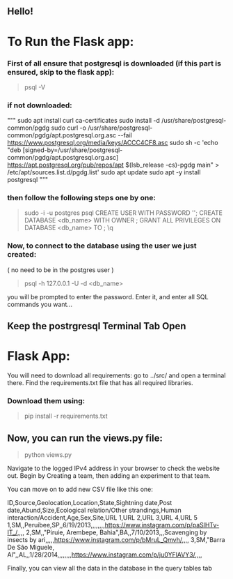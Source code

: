 ## Hello!

# To Run the Flask app:

### First of all ensure that postgresql is downloaded (if this part is ensured, skip to the flask app):
> psql -V

### if not downloaded:

"""
sudo apt install curl ca-certificates
sudo install -d /usr/share/postgresql-common/pgdg
sudo curl -o /usr/share/postgresql-common/pgdg/apt.postgresql.org.asc --fail https://www.postgresql.org/media/keys/ACCC4CF8.asc
sudo sh -c 'echo "deb [signed-by=/usr/share/postgresql-common/pgdg/apt.postgresql.org.asc] https://apt.postgresql.org/pub/repos/apt $(lsb_release -cs)-pgdg main" > /etc/apt/sources.list.d/pgdg.list'
sudo apt update
sudo apt -y install postgresql
"""

### then follow the following steps one by one:

> sudo -i -u postgres
> psql
> CREATE USER <username> WITH PASSWORD '<password>';
> CREATE DATABASE <db_name> WITH OWNER <username>;
> GRANT ALL PRIVILEGES ON DATABASE <db_name> TO <username>;
> \q

### Now, to connect to the database using the user we just created:
( no need to be in the postgres user )

> psql -h 127.0.0.1 -U <username> -d <db_name>

you will be prompted to enter the password. Enter it, and enter all SQL commands you want...

## Keep the postrgresql Terminal Tab Open

# Flask App:
You will need to download all requirements:
go to ../src/ and open a terminal there. 
Find the requirements.txt file that has all required libraries.
### Download them using:

> pip install -r requirements.txt

## Now, you can run the views.py file:

> python views.py

Navigate to the logged IPv4 address in your browser to check the website out. 
Begin by Creating a team, then adding an experiment to that team.

You can move on to add new CSV file like this one:

ID,Source,Geolocation,Location,State,Sightning date,Post date,Abund,Size,Ecological relation/Other strandings,Human interaction/Accident,Age,Sex,Site,URL 1,URL 2,URL 3,URL 4,URL 5
1,SM,,Peruíbee,SP,,6/19/2013,,,,,,,,https://www.instagram.com/p/paSlHTv-IT_/,,,,
2,SM,,"Piruie, Arembepe, Bahia",BA,,7/10/2013,,,Scavenging by insects by ari,,,,,https://www.instagram.com/p/bMruL_Qmvh/,,,,
3,SM,"Barra De São Miguele, Al",,AL,,1/28/2014,,,,,,,,https://www.instagram.com/p/ju0YFlAVY3/,,,,

Finally, you can view all the data in the database in the query tables tab
